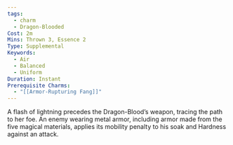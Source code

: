 ```yaml
---
tags:
  - charm
  - Dragon-Blooded
Cost: 2m
Mins: Thrown 3, Essence 2
Type: Supplemental
Keywords:
  - Air
  - Balanced
  - Uniform
Duration: Instant
Prerequisite Charms:
  - "[[Armor-Rupturing Fang]]"
---
```

A flash of lightning precedes the Dragon-Blood’s weapon, tracing the path to her foe. An enemy wearing metal armor, including armor made from the five magical materials, applies its mobility penalty to his soak and Hardness against an attack.